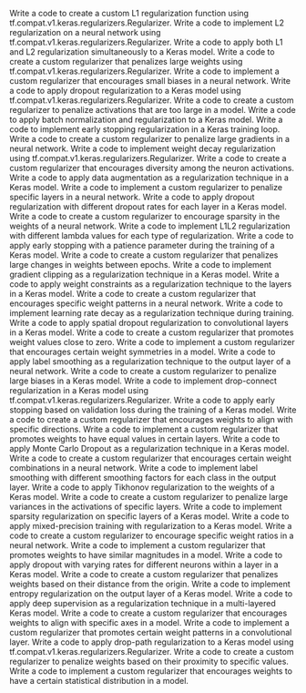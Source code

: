 Write a code to create a custom L1 regularization function using tf.compat.v1.keras.regularizers.Regularizer.
Write a code to implement L2 regularization on a neural network using tf.compat.v1.keras.regularizers.Regularizer.
Write a code to apply both L1 and L2 regularization simultaneously to a Keras model.
Write a code to create a custom regularizer that penalizes large weights using tf.compat.v1.keras.regularizers.Regularizer.
Write a code to implement a custom regularizer that encourages small biases in a neural network.
Write a code to apply dropout regularization to a Keras model using tf.compat.v1.keras.regularizers.Regularizer.
Write a code to create a custom regularizer to penalize activations that are too large in a model.
Write a code to apply batch normalization and regularization to a Keras model.
Write a code to implement early stopping regularization in a Keras training loop.
Write a code to create a custom regularizer to penalize large gradients in a neural network.
Write a code to implement weight decay regularization using tf.compat.v1.keras.regularizers.Regularizer.
Write a code to create a custom regularizer that encourages diversity among the neuron activations.
Write a code to apply data augmentation as a regularization technique in a Keras model.
Write a code to implement a custom regularizer to penalize specific layers in a neural network.
Write a code to apply dropout regularization with different dropout rates for each layer in a Keras model.
Write a code to create a custom regularizer to encourage sparsity in the weights of a neural network.
Write a code to implement L1L2 regularization with different lambda values for each type of regularization.
Write a code to apply early stopping with a patience parameter during the training of a Keras model.
Write a code to create a custom regularizer that penalizes large changes in weights between epochs.
Write a code to implement gradient clipping as a regularization technique in a Keras model.
Write a code to apply weight constraints as a regularization technique to the layers in a Keras model.
Write a code to create a custom regularizer that encourages specific weight patterns in a neural network.
Write a code to implement learning rate decay as a regularization technique during training.
Write a code to apply spatial dropout regularization to convolutional layers in a Keras model.
Write a code to create a custom regularizer that promotes weight values close to zero.
Write a code to implement a custom regularizer that encourages certain weight symmetries in a model.
Write a code to apply label smoothing as a regularization technique to the output layer of a neural network.
Write a code to create a custom regularizer to penalize large biases in a Keras model.
Write a code to implement drop-connect regularization in a Keras model using tf.compat.v1.keras.regularizers.Regularizer.
Write a code to apply early stopping based on validation loss during the training of a Keras model.
Write a code to create a custom regularizer that encourages weights to align with specific directions.
Write a code to implement a custom regularizer that promotes weights to have equal values in certain layers.
Write a code to apply Monte Carlo Dropout as a regularization technique in a Keras model.
Write a code to create a custom regularizer that encourages certain weight combinations in a neural network.
Write a code to implement label smoothing with different smoothing factors for each class in the output layer.
Write a code to apply Tikhonov regularization to the weights of a Keras model.
Write a code to create a custom regularizer to penalize large variances in the activations of specific layers.
Write a code to implement sparsity regularization on specific layers of a Keras model.
Write a code to apply mixed-precision training with regularization to a Keras model.
Write a code to create a custom regularizer to encourage specific weight ratios in a neural network.
Write a code to implement a custom regularizer that promotes weights to have similar magnitudes in a model.
Write a code to apply dropout with varying rates for different neurons within a layer in a Keras model.
Write a code to create a custom regularizer that penalizes weights based on their distance from the origin.
Write a code to implement entropy regularization on the output layer of a Keras model.
Write a code to apply deep supervision as a regularization technique in a multi-layered Keras model.
Write a code to create a custom regularizer that encourages weights to align with specific axes in a model.
Write a code to implement a custom regularizer that promotes certain weight patterns in a convolutional layer.
Write a code to apply drop-path regularization to a Keras model using tf.compat.v1.keras.regularizers.Regularizer.
Write a code to create a custom regularizer to penalize weights based on their proximity to specific values.
Write a code to implement a custom regularizer that encourages weights to have a certain statistical distribution in a model.
